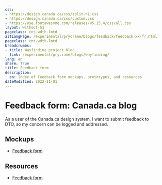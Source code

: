 ```yaml
---
css:
- https://design.canada.ca/css/split-h1.css
- https://design.canada.ca/css/custom.css
- https://use.fontawesome.com/releases/v5.15.4/css/all.css
layout: without-h1
pageclass: cnt-wdth-lmtd
altLangPage: /experimental/prycrane/blogs/feedback/feedback-xx-fr.html
pageclass: cnt-wdth-lmtd
breadcrumbs:
- title: Wayfinding project blog
  link: /experimental/prycrane/blogs/wayfinding/
lang: en
share: True
title: Feedback form
description: 
  en: Index of Feedback form mockups, prototypes, and resources 
dateModified: 2022-11-01
---
```

<div class="container">
	<div class="row">
		<div class="col-md-6">
			<h1 property="name" id="wb-cont" dir="ltr"><span class="stacked"><span>Feedback form</span>: <span>Canada.ca blog</span></span></h1>
	 <p>As a user of the Canada.ca design system, I want to submit feedback to DTO, so my concern can be logged and addressed.</p>
		</div>
		<div class="col-md-6 mrgn-tp-sm hidden-sm hidden-xs provisional gc-topic-bg">
			<div data-bgimg="/experimental/prycrane/blogs/feedback/images/feedback-02.png"></div>
		</div>
	</div>
</div>
<section>
  <h2>Mockups</h2>
  <ul>
    <li><a href="feedback-01.html">Feedback form</a></li>
  </ul>
</section>
<section>
  <h2>Resources</h2>
  <ul>
    <li><a href="https://blog.canada.ca/">Feedback form</a></li>
  </ul>
</section>
